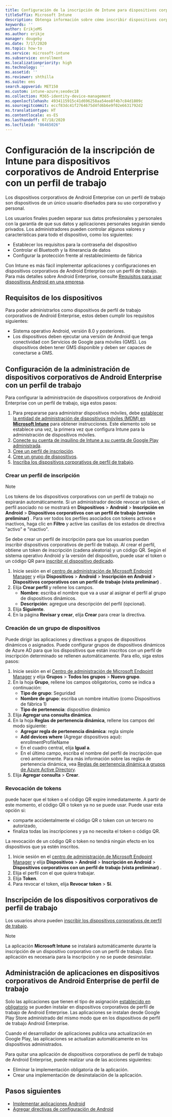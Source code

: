 ```yaml
---
title: Configuración de la inscripción de Intune para dispositivos corporativos de Android Enterprise con un perfil de trabajo
titleSuffix: Microsoft Intune
description: Obtenga información sobre cómo inscribir dispositivos corporativos de Android Enterprise con un perfil de trabajo en Intune.
keywords: ''
author: ErikjeMS
ms.author: erikje
manager: dougeby
ms.date: 7/17/2020
ms.topic: how-to
ms.service: microsoft-intune
ms.subservice: enrollment
ms.localizationpriority: high
ms.technology: ''
ms.assetid: ''
ms.reviewer: shthilla
ms.suite: ems
search.appverid: MET150
ms.custom: intune-azure;seodec18
ms.collection: M365-identity-device-management
ms.openlocfilehash: 4934115915c41d696258aa54ee8f4b7c84d1809c
ms.sourcegitcommit: eccf83dc41f2764675d4fd6b6e9f02e6631792d2
ms.translationtype: HT
ms.contentlocale: es-ES
ms.lasthandoff: 07/18/2020
ms.locfileid: "86465026"
---
```

# <a name="set-up-intune-enrollment-of-android-enterprise-corporate-owned-devices-with-work-profile"></a>Configuración de la inscripción de Intune para dispositivos corporativos de Android Enterprise con un perfil de trabajo

Los dispositivos corporativos de Android Enterprise con un perfil de trabajo son dispositivos de un único usuario diseñados para su uso corporativo y personal.

Los usuarios finales pueden separar sus datos profesionales y personales con la garantía de que sus datos y aplicaciones personales seguirán siendo privados. Los administradores pueden controlar algunos valores y características para todo el dispositivo, como los siguientes:

- Establecer los requisitos para la contraseña del dispositivo
- Controlar el Bluetooth y la itinerancia de datos
- Configurar la protección frente al restablecimiento de fábrica

Con Intune es más fácil implementar aplicaciones y configuraciones en dispositivos corporativos de Android Enterprise con un perfil de trabajo. Para más detalles sobre Android Enterprise, consulte [Requisitos para usar dispositivos Android en una empresa](https://support.google.com/work/android/answer/6174145?hl=en&ref_topic=6151012).

## <a name="device-requirements"></a>Requisitos de los dispositivos

Para poder administrarlos como dispositivos de perfil de trabajo corporativos de Android Enterprise, estos deben cumplir los requisitos siguientes:

- Sistema operativo Android, versión 8.0 y posteriores.
- Los dispositivos deben ejecutar una versión de Android que tenga conectividad con Servicios de Google para móviles (GMS). Los dispositivos deben tener GMS disponible y deben ser capaces de conectarse a GMS.

## <a name="set-up-android-enterprise-corporate-owned-work-profile-device-management"></a>Configuración de la administración de dispositivos corporativos de Android Enterprise con un perfil de trabajo

Para configurar la administración de dispositivos corporativos de Android Enterprise con un perfil de trabajo, siga estos pasos:

1. Para prepararse para administrar dispositivos móviles, debe [establecer la entidad de administración de dispositivos móviles (MDM) en **Microsoft Intune**](../fundamentals/mdm-authority-set.md) para obtener instrucciones. Este elemento solo se establece una vez, la primera vez que configura Intune para la administración de dispositivos móviles.
2. [Conecte su cuenta de inquilino de Intune a su cuenta de Google Play administrada](connect-intune-android-enterprise.md).
3. [Cree un perfil de inscripción](#create-an-enrollment-profile).
4. [Cree un grupo de dispositivos](#create-a-device-group).
5. [Inscriba los dispositivos corporativos de perfil de trabajo](#enroll-the-corporate-owned-work-profile-devices).

### <a name="create-an-enrollment-profile"></a>Crear un perfil de inscripción

> [!NOTE]
> Los tokens de los dispositivos corporativos con un perfil de trabajo no expirarán automáticamente. Si un administrador decide revocar un token, el perfil asociado no se mostrará en **Dispositivos** > **Android** > **Inscripción en Android** > **Dispositivos corporativos con un perfil de trabajo (versión preliminar)** . Para ver todos los perfiles asociados con tokens activos e inactivos, haga clic en **Filtro** y active las casillas de los estados de directiva "activo" e "inactivo". 

Se debe crear un perfil de inscripción para que los usuarios puedan inscribir dispositivos corporativos de perfil de trabajo. Al crear el perfil, obtiene un token de inscripción (cadena aleatoria) y un código QR. Según el sistema operativo Android y la versión del dispositivo, puede usar el token o un código QR para [inscribir el dispositivo dedicado](#enroll-the-corporate-owned-work-profile-devices).

1. Inicie sesión en el [centro de administración de Microsoft Endpoint Manager](https://go.microsoft.com/fwlink/?linkid=2109431) y elija **Dispositivos** > **Android** > **Inscripción en Android** > **Dispositivos corporativos con un perfil de trabajo (vista preliminar)** .
2. Elija **Crear perfil** y rellene los campos.
    - **Nombre**: escriba el nombre que va a usar al asignar el perfil al grupo de dispositivos dinámicos.
    - **Descripción**: agregue una descripción del perfil (opcional).
3. Elija **Siguiente**.
5. En la página **Revisar y crear**, elija **Crear** para crear la directiva.

### <a name="create-a-device-group"></a>Creación de un grupo de dispositivos

Puede dirigir las aplicaciones y directivas a grupos de dispositivos dinámicos o asignados. Puede configurar grupos de dispositivos dinámicos de Azure AD para que los dispositivos que están inscritos con un perfil de inscripción determinado se rellenen automáticamente. Para ello, siga estos pasos:

1. Inicie sesión en el [Centro de administración de Microsoft Endpoint Manager](https://go.microsoft.com/fwlink/?linkid=2109431) y elija **Grupos** > **Todos los grupos** > **Nuevo grupo**.
2. En la hoja **Grupo**, rellene los campos obligatorios, como se indica a continuación:
    - **Tipo de grupo**: Seguridad
    - **Nombre de grupo**: escriba un nombre intuitivo (como Dispositivos de fábrica 1)
    - **Tipo de pertenencia**: dispositivo dinámico
3. Elija **Agregar una consulta dinámica**.
4. En la hoja **Reglas de pertenencia dinámica**, rellene los campos del modo siguiente:
    - **Agregar regla de pertenencia dinámica**: regla simple
    - **Add devices where** (Agregar dispositivos aquí): enrollmentProfileName
    - En el cuadro central, elija **Igual a**.
    - En el último campo, escriba el nombre del perfil de inscripción que creó anteriormente.
    Para más información sobre las reglas de pertenencia dinámica, vea [Reglas de pertenencia dinámica a grupos de Azure Active Directory](https://docs.microsoft.com/azure/active-directory/users-groups-roles/groups-dynamic-membership). 
5. Elija **Agregar consulta** > **Crear**.

### <a name="revoke-tokens"></a>Revocación de tokens

puede hacer que el token o el código QR expire inmediatamente. A partir de este momento, el código QR o token ya no se puede usar. Puede usar esta opción si:
  - comparte accidentalmente el código QR o token con un tercero no autorizado,
  - finaliza todas las inscripciones y ya no necesita el token o código QR.

La revocación de un código QR o token no tendrá ningún efecto en los dispositivos que ya estén inscritos.

1. Inicie sesión en el [centro de administración de Microsoft Endpoint Manager](https://go.microsoft.com/fwlink/?linkid=2109431) y elija **Dispositivos** > **Android** > **Inscripción en Android** > **Dispositivos corporativos con un perfil de trabajo (vista preliminar)** .
2. Elija el perfil con el que quiera trabajar.
3. Elija **Token**.
5. Para revocar el token, elija **Revocar token** > **Sí**.

## <a name="enroll-the-corporate-owned-work-profile-devices"></a>Inscripción de los dispositivos corporativos de perfil de trabajo

Los usuarios ahora pueden [inscribir los dispositivos corporativos de perfil de trabajo](android-dedicated-devices-fully-managed-enroll.md).

> [!NOTE]
> La aplicación **Microsoft Intune** se instalará automáticamente durante la inscripción de un dispositivo corporativo con un perfil de trabajo.  Esta aplicación es necesaria para la inscripción y no se puede desinstalar. 

## <a name="managing-apps-on-android-enterprise-corporate-owned-work-profile-devices"></a>Administración de aplicaciones en dispositivos corporativos de Android Enterprise de perfil de trabajo

Solo las aplicaciones que tienen el tipo de asignación [establecido en obligatorio](../apps/apps-deploy.md#assign-an-app) se pueden instalar en dispositivos corporativos de perfil de trabajo de Android Enterprise. Las aplicaciones se instalan desde Google Play Store administrado del mismo modo que en los dispositivos de perfil de trabajo Android Enterprise.

Cuando el desarrollador de aplicaciones publica una actualización en Google Play, las aplicaciones se actualizan automáticamente en los dispositivos administrados.

Para quitar una aplicación de dispositivos corporativos de perfil de trabajo de Android Enterprise, puede realizar una de las acciones siguientes:
- Eliminar la implementación obligatoria de la aplicación.
- Crear una implementación de desinstalación de la aplicación.

## <a name="next-steps"></a>Pasos siguientes
- [Implementar aplicaciones Android](../apps/apps-deploy.md)
- [Agregar directivas de configuración de Android](../configuration/device-profiles.md)
